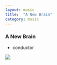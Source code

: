 ```yaml
---
layout: music
title:  "A New Brain"
category: music
---
```


### A New Brain

<ul class="c-card__stats">
    <li>conductor</li>
</ul>

<div class="c-media c-media__image">
    <img src="{{ site.baseurl }}img/music/a-new-brain.jpg" />
</div>
